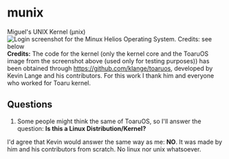 # munix
Miguel's UNIX Kernel (μnix)
![Login screenshot for the Minux Helios Operating System. Credits: see below](http://i.imgur.com/YayfmDP.png)
**Credits:** The code for the kernel (only the kernel core and the ToaruOS image from the screenshot above (used only for testing purposes)) has been obtained through https://github.com/klange/toaruos, developed by Kevin Lange and his contributors. For this work I thank him and everyone who worked for Toaru kernel.

**Questions**
-------------
1) Some people might think the same of ToaruOS, so I'll answer the question: **Is this a Linux Distribution/Kernel?**

I'd agree that Kevin would answer the same way as me: **NO**. It was made by him and his contributors from scratch. No linux nor unix whatsoever.

